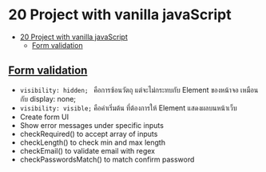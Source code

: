 # 20 Project with vanilla javaScript

- [20 Project with vanilla javaScript](#20-project-with-vanilla-javascript)
  - [Form validation](#form-validation)

## [Form validation]()

- `visibility: hidden; ` คือการซ้อนวัตถุ แต่จะไม่กระทบกับ Element ของหน้าจอ เหมือนกับ display: none;
- `visibility: visible;` คือค่าเริ่มต้น ที่ต้องการให้ Element แสดงผลบนหน้าเว็บ
- Create form UI
- Show error messages under specific inputs
- checkRequired() to accept array of inputs
- checkLength() to check min and max length
- checkEmail() to validate email with regex
- checkPasswordsMatch() to match confirm password